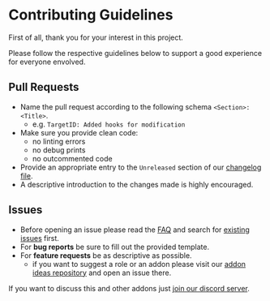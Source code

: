 # Contributing Guidelines

First of all, thank you for your interest in this project.

Please follow the respective guidelines below to support a good experience for everyone envolved.

## Pull Requests

- Name the pull request according to the following schema `<Section>: <Title>`. 
  - e.g. `TargetID: Added hooks for modification`
- Make sure you provide clean code:
  - no linting errors
  - no debug prints
  - no outcommented code
- Provide an appropriate entry to the `Unreleased` section of our [changelog file](CHANGELOG.md).
- A descriptive introduction to the changes made is highly encouraged.

## Issues

- Before opening an issue please read the [FAQ](https://github.com/TTT-2/TTT2/wiki/faq) and search for [existing issues](https://github.com/TTT-2/TTT2/issues?q=is%3Aissue) first.
- For **bug reports** be sure to fill out the provided template.
- For **feature requests** be as descriptive as possible.
  - if you want to suggest a role or an addon please visit our [addon ideas repository](https://github.com/TTT-2/addon-ideas/issues) and open an issue there.

If you want to discuss this and other addons just [join our discord server](https://discord.gg/9njYXGY).
